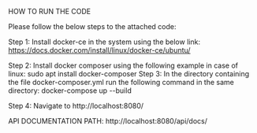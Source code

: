 HOW TO RUN THE CODE

Please follow the below steps to the attached code:

Step 1:
    Install docker-ce in the system using the below link:
    https://docs.docker.com/install/linux/docker-ce/ubuntu/

Step 2:
    Install docker composer using the following example in case of linux:
    sudo apt install docker-composer
Step 3:
    In the directory containing the file docker-composer.yml run the following command in the same directory:
    docker-compose up --build

Step 4:
    Navigate to http://localhost:8080/


API DOCUMENTATION PATH:
http://localhost:8080/api/docs/ 

    
